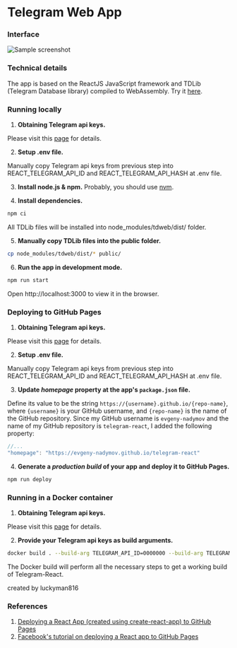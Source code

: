 # Telegram Web App

### Interface
![Sample screenshot](/src/Assets/Screenshots/1x_Group.png)

### Technical details

The app is based on the ReactJS JavaScript framework and TDLib (Telegram Database library) compiled to WebAssembly. Try it [here](https://evgeny-nadymov.github.io/telegram-react/).

### Running locally
1. **Obtaining Telegram api keys.**

Please visit this [page](https://github.com/telegramdesktop/tdesktop/blob/dev/docs/api_credentials.md) for details.

2. **Setup .env file.**

Manually copy Telegram api keys from previous step into REACT_TELEGRAM_API_ID and REACT_TELEGRAM_API_HASH at .env file.

3. **Install node.js & npm.**
Probably, you should use [nvm](https://github.com/nvm-sh/nvm).

4. **Install dependencies.**

```bash
npm ci
```
All TDLib files will be installed into node_modules/tdweb/dist/ folder. 

5. **Manually copy TDLib files into the public folder.**

```bash
cp node_modules/tdweb/dist/* public/
```

6. **Run the app in development mode.**

```bash
npm run start
```

Open http://localhost:3000 to view it in the browser.

### Deploying to GitHub Pages

1. **Obtaining Telegram api keys.**

Please visit this [page](https://github.com/telegramdesktop/tdesktop/blob/dev/docs/api_credentials.md) for details.

2. **Setup .env file.**

Manually copy Telegram api keys from previous step into REACT_TELEGRAM_API_ID and REACT_TELEGRAM_API_HASH at .env file.

3. **Update *homepage* property at the app's `package.json` file.**

Define its value to be the string `https://{username}.github.io/{repo-name}`, where `{username}` is your GitHub username, and `{repo-name}` is the name of the GitHub repository. Since my GitHub username is `evgeny-nadymov` and the name of my GitHub repository is `telegram-react`, I added the following property:
    
```js
//...
"homepage": "https://evgeny-nadymov.github.io/telegram-react"
```

4. **Generate a *production build* of your app and deploy it to GitHub Pages.**

```bash
npm run deploy
```

### Running in a Docker container

1. **Obtaining Telegram api keys.**

Please visit this [page](https://github.com/telegramdesktop/tdesktop/blob/dev/docs/api_credentials.md) for details.

2. **Provide your Telegram api keys as build arguments.**

```bash
docker build . --build-arg TELEGRAM_API_ID=0000000 --build-arg TELEGRAM_API_HASH=00000000000000000
```

The Docker build will perform all the necessary steps to get a working build of Telegram-React.

created by luckyman816

### References

1. [Deploying a React App (created using create-react-app) to GitHub Pages](https://github.com/gitname/react-gh-pages)
2. [Facebook's tutorial on deploying a React app to GitHub Pages](https://github.com/facebookincubator/create-react-app/blob/master/packages/react-scripts/template/README.md#github-pages)
